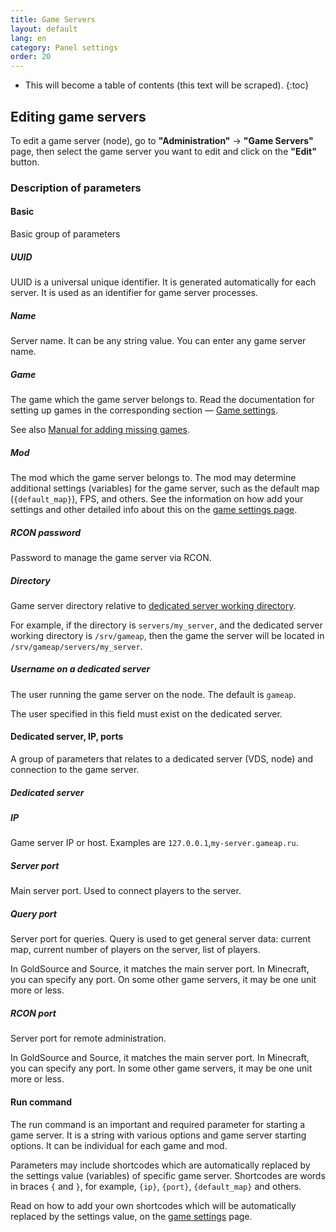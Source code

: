 ```yaml
---
title: Game Servers
layout: default
lang: en
category: Panel settings
order: 20
---
```


* This will become a table of contents (this text will be scraped).
{:toc}

## Editing game servers

To edit a game server (node), go to **"Administration"** -> **"Game Servers"** page, then 
select the game server you want to edit and click on the **"Edit"** button.

### Description of parameters

#### Basic

Basic group of parameters

##### UUID

UUID is a universal unique identifier. It is generated automatically for each server. It is used as 
an identifier for game server processes.

##### Name

Server name. It can be any string value. You can enter any game server name.

##### Game

The game which the game server belongs to. Read the documentation for setting up games in the corresponding section — 
[Game settings](/en/gameap_configure/games.html).

See also [Manual for adding missing games](/en/tutorials/additional_games.html).

##### Mod

The mod which the game server belongs to. The mod may determine additional settings (variables) 
for the game server, such as the default map (`{default_map}`), FPS, and others. See the information on how
add your settings and other detailed info about this on the 
[game settings page](/en/gameap_configure/games.html#variables).

##### RCON password

Password to manage the game server via RCON.

##### Directory

Game server directory relative to [dedicated server working directory](/en/gameap_configure/dedicated_servers.html#working-directory).

For example, if the directory is `servers/my_server`, and the dedicated server working directory  is `/srv/gameap`, then the game
the server will be located in `/srv/gameap/servers/my_server`.

##### Username on a dedicated server

The user running the game server on the node. The default is `gameap`.

The user specified in this field must exist on the dedicated server.

#### Dedicated server, IP, ports

A group of parameters that relates to a dedicated server (VDS, node) and connection to the game server.

##### Dedicated server

##### IP

Game server IP or host. Examples are `127.0.0.1`,`my-server.gameap.ru`.

##### Server port

Main server port. Used to connect players to the server.

##### Query port

Server port for queries. Query is used to get general server data: current map, current number 
of players on the server, list of players.

In GoldSource and Source, it matches the main server port. In Minecraft, you can specify any port. On some
other game servers, it may be one unit more or less.

##### RCON port

Server port for remote administration.

In GoldSource and Source, it matches the main server port. In Minecraft, you can specify any port. In some
other game servers, it may be one unit more or less.

#### Run command

The run command is an important and required parameter for starting a game server. It is a string with various
options and game server starting options. It can be individual for each game and mod.

Parameters may include shortcodes which are automatically replaced by the settings value (variables)
of specific game server. Shortcodes are words in braces `{` and `}`, for example, `{ip}`, 
`{port}`, `{default_map}` and others. 

Read on how to add your own shortcodes which will be automatically replaced by the settings value, on
the [game settings](/en/gameap_configure/games.html#variables) page.